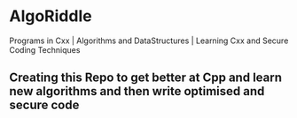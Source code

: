 # AlgoRiddle
Programs in Cxx | Algorithms and DataStructures | Learning Cxx and Secure Coding Techniques
## Creating this Repo to get better at Cpp and learn new algorithms and then write optimised and secure code 